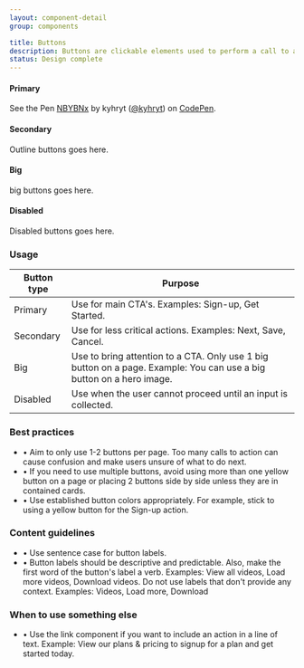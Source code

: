 ```yaml
---
layout: component-detail
group: components

title: Buttons
description: Buttons are clickable elements used to perform a call to action.
status: Design complete
---
```

#### Primary

<p data-height="193" data-theme-id="dark" data-slug-hash="NBYBNx" data-default-tab="result" data-user="kyhryt" data-pen-title="NBYBNx" class="codepen">See the Pen <a href="https://codepen.io/kyhryt/pen/NBYBNx/">NBYBNx</a> by kyhryt (<a href="https://codepen.io/kyhryt">@kyhryt</a>) on <a href="https://codepen.io">CodePen</a>.</p>
<script async src="https://static.codepen.io/assets/embed/ei.js"></script>

#### Secondary
Outline buttons goes here.

#### Big
big buttons goes here.

#### Disabled
Disabled buttons goes here.  

### Usage

| Button type     | Purpose                                                                          |
| --------------- |----------------------------------------------------------------------------------|
| Primary         | Use for main CTA's. Examples: Sign-up, Get Started.                                 |
| Secondary       | Use for less critical actions. Examples: Next, Save, Cancel.                |
| Big     | Use to bring attention to a CTA. Only use 1 big button on a page. Example: You can use a big button on a hero image.     |
| Disabled        | Use when the user cannot proceed until an input is collected.     |

### Best practices
  - • Aim to only use 1-2 buttons per page. Too many calls to action can cause confusion and make users unsure of what to do next.
  - • If you need to use multiple buttons, avoid using more than one yellow button on a page or placing 2 buttons side by side unless they are in contained cards.
  - • Use established button colors appropriately. For example, stick to using a yellow button for the Sign-up action.

### Content guidelines
  - • Use sentence case for button labels.
  - • Button labels should be descriptive and predictable. Also, make the first word of the button's label a verb. Examples: View all videos, Load more videos, Download videos. Do not use labels that don't provide any context. Examples: Videos, Load more, Download


### When to use something else
  - • Use the link component if you want to include an action in a line of text. Example: View our plans & pricing to signup for a plan and get started today.
